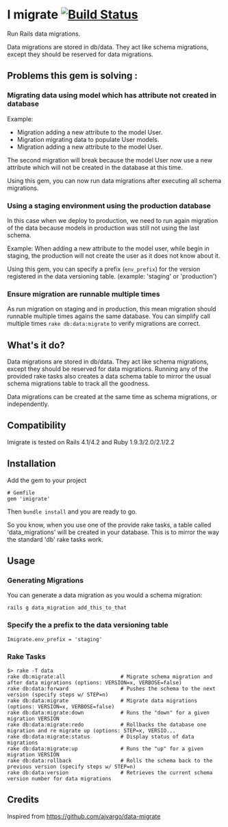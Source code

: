 I migrate [![Build Status](https://travis-ci.org/ifeelgoods/imigrate.svg?branch=master)](https://travis-ci.org/ifeelgoods/imigrate)
====

Run Rails data migrations.

Data migrations are stored in db/data. They act like schema
migrations, except they should be reserved for data migrations.

Problems this gem is solving :
----------------------

### Migrating data using model which has attribute not created in database

Example:

* Migration adding a new attribute to the model User.
* Migration migrating data to populate User models.
* Migration adding a new attribute to the model User.

The second migration will break because the model User now use a new attribute
which will not be created in the database at this time.

Using this gem, you can now run data migrations after executing all schema migrations.

### Using a staging environment using the production database

In this case when we deploy to production, we need to run again migration
of the data because models in production was still not using the last schema.

Example:
 When adding a new attribute to the model user, while begin in staging,
 the production will not create the user as it does not know about it.

Using this gem, you can specify a prefix (`env_prefix`) for the version registered in
the data versioning table. (example: 'staging' or 'production')

### Ensure migration are runnable multiple times

As run migration on staging and in production, this mean migration should
runnable multiple times agains the same database. You can simplify call multiple
times `rake db:data:migrate` to verify migrations are correct.


What's it do?
-------------

Data migrations are stored in db/data. They act like schema
migrations, except they should be reserved for data migrations.
Running any of the provided rake tasks also
creates a data schema table to mirror the usual schema migrations
table to track all the goodness.

Data migrations can be created at the same time as schema migrations,
or independently.

Compatibility
--------------------

Imigrate is tested on Rails 4.1/4.2 and Ruby 1.9.3/2.0/2.1/2.2

Installation
------------
Add the gem to your project

    # Gemfile
    gem 'imigrate'

Then `bundle install` and you are ready to go.

So you know, when you use one of the provide rake tasks, a table
called 'data_migrations' will be created in your database. This
is to mirror the way the standard 'db' rake tasks work.

Usage
-----

### Generating Migrations

You can generate a data migration as you would a schema migration:

    rails g data_migration add_this_to_that

### Specify the a prefix to the data versioning table

    Imigrate.env_prefix = 'staging'

### Rake Tasks

    $> rake -T data
    rake db:migrate:all                  # Migrate schema migration and after data migrations (options: VERSION=x, VERBOSE=false)
    rake db:data:forward                 # Pushes the schema to the next version (specify steps w/ STEP=n)
    rake db:data:migrate                 # Migrate data migrations (options: VERSION=x, VERBOSE=false)
    rake db:data:migrate:down            # Runs the "down" for a given migration VERSION
    rake db:data:migrate:redo            # Rollbacks the database one migration and re migrate up (options: STEP=x, VERSIO...
    rake db:data:migrate:status          # Display status of data migrations
    rake db:data:migrate:up              # Runs the "up" for a given migration VERSION
    rake db:data:rollback                # Rolls the schema back to the previous version (specify steps w/ STEP=n)
    rake db:data:version                 # Retrieves the current schema version number for data migrations


Credits
-------

Inspired from https://github.com/ajvargo/data-migrate

